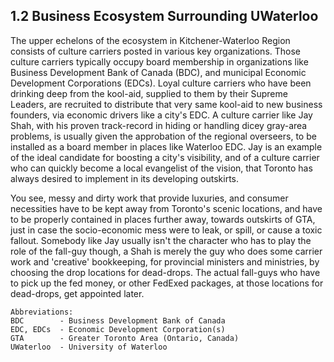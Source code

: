 ## 1.2 Business Ecosystem Surrounding UWaterloo

The upper echelons of the ecosystem in Kitchener-Waterloo Region consists of culture carriers posted in various key organizations. Those culture carriers typically occupy board membership in organizations like Business Development Bank of Canada (BDC), and municipal Economic Development Corporations (EDCs). Loyal culture carriers who have been drinking deep from the kool-aid, supplied to them by their Supreme Leaders, are recruited to distribute that very same kool-aid to new business founders, via economic drivers like a city's EDC. A culture carrier like Jay Shah, with his proven track-record in hiding or handling dicey gray-area problems, is usually given the approbation of the regional overseers, to be installed as a board member in places like Waterloo EDC. Jay is an example of the ideal candidate for boosting a city's visibility, and of a culture carrier who can quickly become a local evangelist of the vision, that Toronto has always desired to implement in its developing outskirts. 

You see, messy and dirty work that provide luxuries, and consumer necessities have to be kept away from Toronto's scenic locations, and have to be properly contained in places further away, towards outskirts of GTA, just in case the socio-economic mess were to leak, or spill, or cause a toxic fallout. Somebody like Jay usually isn't the character who has to play the role of the fall-guy though, a Shah is merely the guy who does some carrier work and 'creative' bookkeeping, for provincial ministers and ministries, by choosing the drop locations for dead-drops. The actual fall-guys who have to pick up the fed money, or other FedExed packages, at those locations for dead-drops, get appointed later.  

```
Abbreviations:
BDC        - Business Development Bank of Canada
EDC, EDCs  - Economic Development Corporation(s) 
GTA        - Greater Toronto Area (Ontario, Canada)
UWaterloo  - University of Waterloo

```